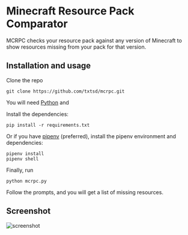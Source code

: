 # Minecraft Resource Pack Comparator
MCRPC checks your resource pack against any version of Minecraft to show resources missing from your pack for that version.

## Installation and usage
Clone the repo
```
git clone https://github.com/txtsd/mcrpc.git
```

You will need [Python](https://www.python.org/) and

Install the dependencies:
```
pip install -r requirements.txt
```

Or if you have [pipenv](https://github.com/pypa/pipenv) (preferred), install the pipenv environment and dependencies:
```
pipenv install
pipenv shell
```

Finally, run
```
python mcrpc.py
```

Follow the prompts, and you will get a list of missing resources.

## Screenshot
![screenshot](https://i.imgur.com/pc8xRpM.png)
